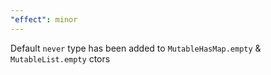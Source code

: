 ```yaml
---
"effect": minor
---
```


Default `never` type has been added to `MutableHasMap.empty` & `MutableList.empty` ctors
